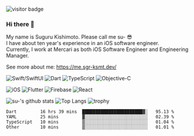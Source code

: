 ![visitor badge](https://visitor-badge.glitch.me/badge?page_id=sgr-ksmt.visitor-badge)

### Hi there 👋

My name is Suguru Kishimoto. Please call me su- 😎  
I have about ten year's experience in an iOS software engineer.  
Currently, I work at Mercari as both iOS Software Engineer and Engineering Manager.  

See more about me: https://me.sgr-ksmt.dev/


![Swift/SwiftUI](https://img.shields.io/badge/Swift/SwiftUI-ffac45.svg?style=for-the-badge&logo=swift&logoColor=black) 
![Dart](https://img.shields.io/badge/Dart-00b4ab.svg?style=for-the-badge&logo=dart&logoColor=white) 
![TypeScript](https://img.shields.io/badge/TypeScript-blue.svg?style=for-the-badge&logo=typescript&logoColor=white) 
![Objective-C](https://img.shields.io/badge/Objective--c-blue.svg?style=for-the-badge&logo=objc)

![iOS](https://img.shields.io/badge/iOS-blue.svg?style=for-the-badge)
![Flutter](https://img.shields.io/badge/Flutter-0175c2.svg?style=for-the-badge&logo=flutter)
![Firebase](https://img.shields.io/badge/Firebase-FFCA28.svg?style=for-the-badge&logo=firebase&logoColor=red)
![React](https://img.shields.io/badge/React-00d8ff.svg?style=for-the-badge&logo=react&logoColor=white)

![su-'s github stats](https://github-readme-stats.vercel.app/api?username=sgr-ksmt&count_private=true&show_icons=true&theme=github_dark) ![Top Langs](https://github-readme-stats.vercel.app/api/top-langs/?username=sgr-ksmt&layout=compact&langs_count=8&theme=github_dark)
![trophy](https://github-profile-trophy.vercel.app/?username=sgr-ksmt&theme=darkhub)

<!--START_SECTION:waka-->

```text
Dart         16 hrs 39 mins  ███████████████████████▓░   95.13 %
YAML         25 mins         ▓░░░░░░░░░░░░░░░░░░░░░░░░   02.39 %
TypeScript   10 mins         ▒░░░░░░░░░░░░░░░░░░░░░░░░   01.04 %
Other        10 mins         ▒░░░░░░░░░░░░░░░░░░░░░░░░   01.01 %
```

<!--END_SECTION:waka-->
